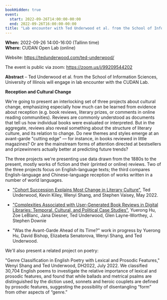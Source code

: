 ```yaml
---
bookHidden: true
event:
  start: 2022-09-26T14:00:00-00:00
  end: 2022-09-26T16:00:00-00:00
title: "Lab encounter with Ted Underwood et al. from the School of Information Sciences, University of Illinois, Urbana-Champaign"
---
```


**When:** 2022-09-26 14:00-16:00 (Tallinn time)  
**Where:** CUDAN Open Lab (online)  
 
Website: https://tedunderwood.com/ted-underwood/  

The event is public via zoom: https://zoom.us/j/99209544202

<!--more-->
**Abstract** – Ted Underwood et al. from the School of Information Sciences, University of Illinois will engage in lab encounter with the CUDAN Lab.

**Reception and Cultural Change**

We're going to present an interlocking set of three projects about cultural change, emphasizing especially how much can be learned from evidence about reception (e.g. book reviews, literary prizes, or comments in online reading communities). Reviews are commonly understood as documents that tell us how individual books were evaluated or interpreted. But in the aggregate, reviews also reveal something about the structure of literary culture, and its relation to change. Do new themes and styles emerge at an avant-garde "cutting edge" — for instance, in books reviewed in little magazines? Or are the mainstream forms of attention directed at bestsellers and prizewinners actually better at predicting future trends?

The three projects we're presenting use data drawn from the 1880s to the present, mostly works of fiction and their (printed or online) reviews. Two of the three projects focus on English-language texts; the third compares English-language and Chinese-language reception of works written in a number of world languages.

- ["Cohort Succession Explains Most Change in Literary Culture"](https://sociologicalscience.com/articles-v9-8-184/), Ted Underwood, Kevin Kiley, Wenyi Shang, and Stephen Vaisey, May 2022.

- ["Complexities Associated with User-Generated Book Reviews in Digital Libraries: Temporal, Cultural, and Political Case Studies"](https://dl.acm.org/doi/10.1145/3529372.3530930), Yuerong Hu, Zoe LeBlanc, Jana Diesner, Ted Underwood, Glen Layne-Worthey, J. Stephen Downie

- "Was the Avant-Garde Ahead of its Time?" work in progress by Yuerong Hu, David Bishop, Elizabeta Senatorova, Wenyi Shang, and Ted Underwood.

We'll also present a related project on poetry:

"Genre Classification in English Poetry with Lexical and Prosodic Features," Wenyi Shang and Ted Underwood, DH2022, July 2022.
We classified 30,704 English poems to investigate the relative importance of lexical and prosodic features, and found that while ballads and metrical psalms are distinguished by the diction used, sonnets and heroic couplets are defined by prosodic features, suggesting the possibility of disentangling “form” from other aspects of “genre.”

